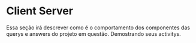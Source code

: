 # Client Server

Essa seção irá descrever como é o comportamento dos componentes das querys e answers do projeto em questão. Demostrando seus activitys.


